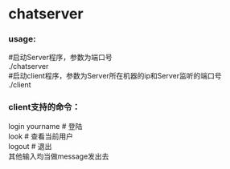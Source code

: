 chatserver
==========
### usage:
\#启动Server程序，参数为端口号  
./chatserver <port>  
\#启动client程序，参数为Server所在机器的ip和Server监听的端口号  
./client <ip> <port>
    
### client支持的命令：
login yourname # 登陆  
look  # 查看当前用户  
logout # 退出  
其他输入均当做message发出去  
